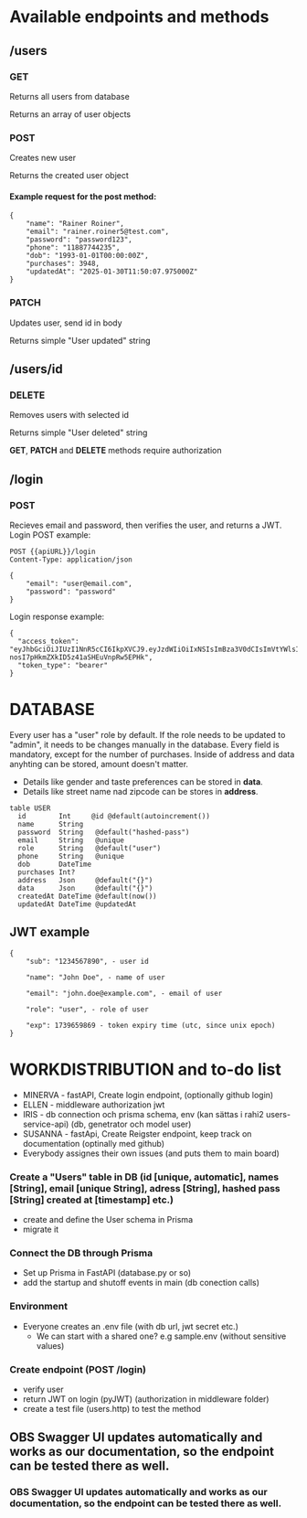 # Available endpoints and methods
## /users
### GET
Returns all users from database

Returns an array of user objects

### POST
Creates new user

Returns the created user object

#### Example request for the post method:
```
{
    "name": "Rainer Roiner",
    "email": "rainer.roiner5@test.com",
    "password": "password123",
    "phone": "11887744235",
    "dob": "1993-01-01T00:00:00Z",
    "purchases": 3948,
    "updatedAt": "2025-01-30T11:50:07.975000Z"
}
```
### PATCH
Updates user, send id in body

Returns simple "User updated" string

## /users/id
### DELETE
Removes users with selected id

Returns simple "User deleted" string

**GET**, **PATCH** and **DELETE** methods require authorization

## /login
### POST
Recieves email and password, then verifies the user, and returns a JWT. 
Login POST example:

```
POST {{apiURL}}/login
Content-Type: application/json

{
    "email": "user@email.com",
    "password": "password"
}
```
Login response example:
```
{
  "access_token": "eyJhbGciOiJIUzI1NnR5cCI6IkpXVCJ9.eyJzdWIiOiIxNSIsImBza3V0dCIsImVtYWlsIjoiLmNvbSIsImV4cCI6MTc0MDAzODM1OX0.0PJz-nosI7pHkmZXkID5z41aSHEuVnpRw5EPHk",
  "token_type": "bearer"
}
```
# DATABASE
Every user has a "user" role by default. If the role needs to be updated to "admin", it needs to be changes manually in the database. 
Every field is mandatory, except for the number of purchases.
Inside of address and data anyhting can be stored, amount doesn't matter. 
- Details like gender and taste preferences can be stored in **data**.
- Details like street name nad zipcode can be stores in **address**.

```
table USER
  id        Int     @id @default(autoincrement())
  name      String  
  password  String   @default("hashed-pass")
  email     String   @unique
  role      String   @default("user")
  phone     String   @unique 
  dob       DateTime
  purchases Int?     
  address   Json     @default("{}")  
  data      Json     @default("{}")  
  createdAt DateTime @default(now())
  updatedAt DateTime @updatedAt
```

## JWT example
```
{
    "sub": "1234567890", - user id

    "name": "John Doe", - name of user

    "email": "john.doe@example.com", - email of user

    "role": "user", - role of user

    "exp": 1739659869 - token expiry time (utc, since unix epoch)
}
```


# WORKDISTRIBUTION and to-do list

- MINERVA - fastAPI, Create login endpoint, (optionally github login)
- ELLEN - middleware authorization jwt
- IRIS - db connection och prisma schema, env (kan sättas i rahi2     users-service-api) (db, genetrator och model user) 
- SUSANNA - fastApi, Create Reigster endpoint, keep track on documentation (optinally med github)
- Everybody assignes their own issues (and puts them to main board) 

### Create a "Users" table in DB (id [unique, automatic], names [String], email [unique String], adress [String], hashed pass [String] created at [timestamp] etc.)
- create and define the User schema in Prisma 
- migrate it

### Connect the DB through Prisma 
- Set up Prisma in FastAPI (database.py or so)
- add the startup and shutoff events in main (db conection calls)

### Environment 
- Everyone creates an .env file (with db url, jwt secret etc.)
    - We can start with a shared one? e.g sample.env (without sensitive values)

### Create endpoint (POST /login)
- verify user 
- return JWT on login (pyJWT) (authorization in middleware folder)
- create a test file (users.http) to test the method 


## OBS Swagger UI updates automatically and works as our documentation, so the endpoint can be tested there as well. 

### OBS Swagger UI updates automatically and works as our documentation, so the endpoint can be tested there as well. 
